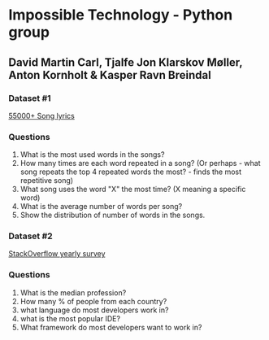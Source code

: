 # Impossible Technology - Python group
## David Martin Carl, Tjalfe Jon Klarskov Møller, Anton Kornholt & Kasper Ravn Breindal

### Dataset #1 
[55000+ Song lyrics](https://www.kaggle.com/mousehead/songlyrics/data)

### Questions
1. What is the most used words in the songs?
2. How many times are each word repeated in a song? (Or perhaps - what song repeats the top 4 repeated words the most? - finds the most repetitive song)
3. What song uses the word "X" the most time? (X meaning a specific word)
4. What is the average number of words per song?
5. Show the distribution of number of words in the songs.

### Dataset #2 
[StackOverflow yearly survey](https://www.kaggle.com/stackoverflow/so-survey-2017/data)

### Questions
1. What is the median profession?
2. How many % of people from each country?
3. what language do most developers work in?
4. what is the most popular IDE?
5. What framework do most developers want to work in?
